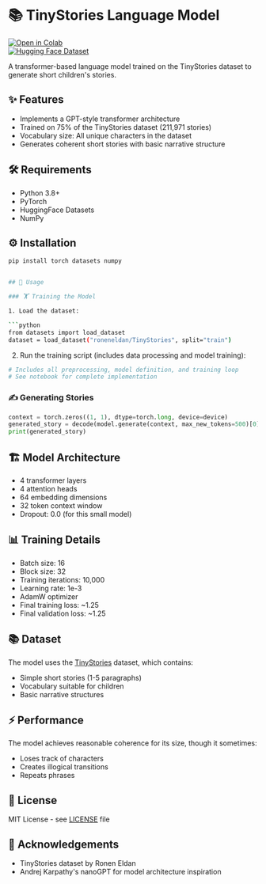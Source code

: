 # 📚 TinyStories Language Model

[![Open in Colab](https://colab.research.google.com/assets/colab-badge.svg)](https://colab.research.google.com/github/your-repo/your-notebook.ipynb)  
[![Hugging Face Dataset](https://img.shields.io/badge/dataset-TinyStories-blue)](https://huggingface.co/datasets/roneneldan/TinyStories)

A transformer-based language model trained on the TinyStories dataset to generate short children's stories.

## ✨ Features

- Implements a GPT-style transformer architecture
- Trained on 75% of the TinyStories dataset (211,971 stories)
- Vocabulary size: All unique characters in the dataset
- Generates coherent short stories with basic narrative structure

## 🛠️ Requirements

- Python 3.8+
- PyTorch
- HuggingFace Datasets
- NumPy

## ⚙️ Installation

```bash
pip install torch datasets numpy


## 🚀 Usage

### 🏋️ Training the Model

1. Load the dataset:

```python
from datasets import load_dataset
dataset = load_dataset("roneneldan/TinyStories", split="train")
```

2. Run the training script (includes data processing and model training):

```python
# Includes all preprocessing, model definition, and training loop
# See notebook for complete implementation
```

### ✍️ Generating Stories

```python
context = torch.zeros((1, 1), dtype=torch.long, device=device)
generated_story = decode(model.generate(context, max_new_tokens=500)[0].tolist())
print(generated_story)
```

## 🏗️ Model Architecture

* 4 transformer layers
* 4 attention heads
* 64 embedding dimensions
* 32 token context window
* Dropout: 0.0 (for this small model)

## 📊 Training Details

* Batch size: 16
* Block size: 32
* Training iterations: 10,000
* Learning rate: 1e-3
* AdamW optimizer
* Final training loss: \~1.25
* Final validation loss: \~1.25

## 📚 Dataset

The model uses the [TinyStories](https://huggingface.co/datasets/roneneldan/TinyStories) dataset, which contains:

* Simple short stories (1-5 paragraphs)
* Vocabulary suitable for children
* Basic narrative structures

## ⚡ Performance

The model achieves reasonable coherence for its size, though it sometimes:

* Loses track of characters
* Creates illogical transitions
* Repeats phrases

## 📄 License

MIT License - see [LICENSE](LICENSE) file

## 🙏 Acknowledgements

* TinyStories dataset by Ronen Eldan
* Andrej Karpathy's nanoGPT for model architecture inspiration

```
